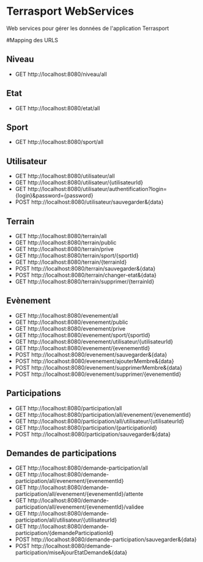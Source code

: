 # Terrasport WebServices

Web services pour gérer les données de l'application Terrasport

#Mapping des URLS 


## Niveau
* GET http://localhost:8080/niveau/all


## Etat
* GET http://localhost:8080/etat/all


## Sport
* GET http://localhost:8080/sport/all


## Utilisateur
* GET http://localhost:8080/utilisateur/all
* GET http://localhost:8080/utilisateur/{utilisateurId}
* GET http://localhost:8080/utilisateur/authentification?login={login}&password={password}
* POST http://localhost:8080/utilisateur/sauvegarder&{data}


## Terrain
* GET http://localhost:8080/terrain/all
* GET http://localhost:8080/terrain/public
* GET http://localhost:8080/terrain/prive
* GET http://localhost:8080/terrain/sport/{sportId}
* GET http://localhost:8080/terrain/{terrainId}
* POST http://localhost:8080/terrain/sauvegarder&{data}
* POST http://localhost:8080/terrain/changer-etat&{data}
* GET http://localhost:8080/terrain/supprimer/{terrainId}


## Evènement
* GET http://localhost:8080/evenement/all
* GET http://localhost:8080/evenement/public
* GET http://localhost:8080/evenement/prive
* GET http://localhost:8080/evenement/sport/{sportId}
* GET http://localhost:8080/evenement/utilisateur/{utilisateurId}
* GET http://localhost:8080/evenement/{evenementId}
* POST http://localhost:8080/evenement/sauvegarder&{data}
* POST http://localhost:8080/evenement/ajouterMembre&{data}
* POST http://localhost:8080/evenement/supprimerMembre&{data}
* POST http://localhost:8080/evenement/supprimer/{evenementId}


## Participations
* GET http://localhost:8080/participation/all
* GET http://localhost:8080/participation/all/evenement/{evenementId}
* GET http://localhost:8080/participation/all/utilisateur/{utilisateurId}
* GET http://localhost:8080/participation/{participationId}
* POST http://localhost:8080/participation/sauvegarder&{data}


## Demandes de participations
* GET http://localhost:8080/demande-participation/all
* GET http://localhost:8080/demande-participation/all/evenement/{evenementId}
* GET http://localhost:8080/demande-participation/all/evenement/{evenementId}/attente
* GET http://localhost:8080/demande-participation/all/evenement/{evenementId}/validee
* GET http://localhost:8080/demande-participation/all/utilisateur/{utilisateurId}
* GET http://localhost:8080/demande-participation/{demandeParticipationId}
* POST http://localhost:8080/demande-participation/sauvegarder&{data}
* POST http://localhost:8080/demande-participation/miseAjourEtatDemande&{data}

